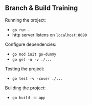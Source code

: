 ## Branch & Build Training

Running the project:
* `go run .`
* http server listens on `localhost:8080`

Configure dependencies:
* `go mod init go-dummy`
* `go get -u -v ./...`

Testing the project:
* `go test -v -cover ./...`

Building the project:
* `go build -o app`
